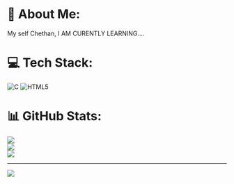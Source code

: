 # 💫 About Me:
My self Chethan, I AM CURENTLY LEARNING....


# 💻 Tech Stack:
![C](https://img.shields.io/badge/c-%2300599C.svg?style=plastic&logo=c&logoColor=white) ![HTML5](https://img.shields.io/badge/html5-%23E34F26.svg?style=plastic&logo=html5&logoColor=white)
# 📊 GitHub Stats:
![](https://github-readme-stats.vercel.app/api?username=ChethanforCode&theme=merko&hide_border=false&include_all_commits=false&count_private=false)<br/>
![](https://github-readme-streak-stats.herokuapp.com/?user=ChethanforCode&theme=merko&hide_border=false)<br/>
![](https://github-readme-stats.vercel.app/api/top-langs/?username=ChethanforCode&theme=merko&hide_border=false&include_all_commits=false&count_private=false&layout=compact)

---
[![](https://visitcount.itsvg.in/api?id=ChethanforCode&icon=9&color=3)](https://visitcount.itsvg.in)

<!-- Proudly created with GPRM ( https://gprm.itsvg.in ) -->
